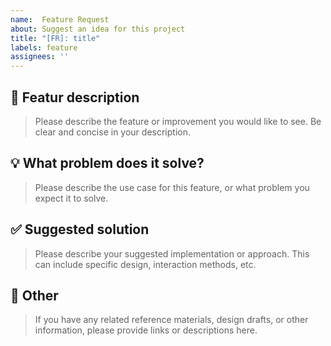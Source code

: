 ```yaml
---
name:  Feature Request
about: Suggest an idea for this project
title: "[FR]: title"
labels: feature
assignees: ''
---
```


## 🚀 Featur description

> Please describe the feature or improvement you would like to see. Be clear and concise in your description.

## 💡 What problem does it solve?

> Please describe the use case for this feature, or what problem you expect it to solve.

## ✅ Suggested solution

> Please describe your suggested implementation or approach. This can include specific design, interaction methods, etc.

## 🛫 Other

> If you have any related reference materials, design drafts, or other information, please provide links or descriptions here.